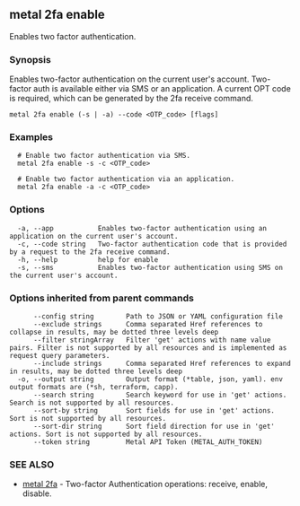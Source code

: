 ## metal 2fa enable

Enables two factor authentication.

### Synopsis

Enables two-factor authentication on the current user's account. Two-factor auth is available either via SMS or an application. A current OPT code is required, which can be generated by the 2fa receive command.

```
metal 2fa enable (-s | -a) --code <OTP_code> [flags]
```

### Examples

```
  # Enable two factor authentication via SMS.
  metal 2fa enable -s -c <OTP_code>

  # Enable two factor authentication via an application.
  metal 2fa enable -a -c <OTP_code>
```

### Options

```
  -a, --app           Enables two-factor authentication using an application on the current user's account.
  -c, --code string   Two-factor authentication code that is provided by a request to the 2fa receive command.
  -h, --help          help for enable
  -s, --sms           Enables two-factor authentication using SMS on the current user's account.
```

### Options inherited from parent commands

```
      --config string        Path to JSON or YAML configuration file
      --exclude strings      Comma separated Href references to collapse in results, may be dotted three levels deep
      --filter stringArray   Filter 'get' actions with name value pairs. Filter is not supported by all resources and is implemented as request query parameters.
      --include strings      Comma separated Href references to expand in results, may be dotted three levels deep
  -o, --output string        Output format (*table, json, yaml). env output formats are (*sh, terraform, capp).
      --search string        Search keyword for use in 'get' actions. Search is not supported by all resources.
      --sort-by string       Sort fields for use in 'get' actions. Sort is not supported by all resources.
      --sort-dir string      Sort field direction for use in 'get' actions. Sort is not supported by all resources.
      --token string         Metal API Token (METAL_AUTH_TOKEN)
```

### SEE ALSO

* [metal 2fa](metal_2fa.md)	 - Two-factor Authentication operations: receive, enable, disable.

